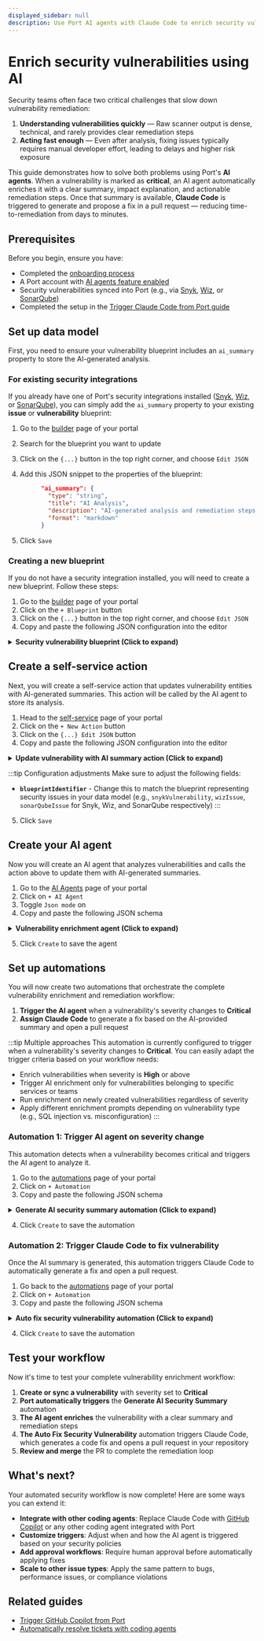 ```yaml
---
displayed_sidebar: null
description: Use Port AI agents with Claude Code to enrich security vulnerabilities and trigger automated fixes
---
```


# Enrich security vulnerabilities using AI

Security teams often face two critical challenges that slow down vulnerability remediation:

1. **Understanding vulnerabilities quickly** — Raw scanner output is dense, technical, and rarely provides clear remediation steps
2. **Acting fast enough** — Even after analysis, fixing issues typically requires manual developer effort, leading to delays and higher risk exposure

This guide demonstrates how to solve both problems using Port's **AI agents**. When a vulnerability is marked as **critical**, an AI agent automatically enriches it with a clear summary, impact explanation, and actionable remediation steps. Once that summary is available, **Claude Code** is triggered to generate and propose a fix in a pull request — reducing time-to-remediation from days to minutes.

## Prerequisites

Before you begin, ensure you have:

- Completed the [onboarding process](/getting-started/overview)
- A Port account with [AI agents feature enabled](/ai-interfaces/ai-agents/overview#access-to-the-feature)
- Security vulnerabilities synced into Port (e.g., via [Snyk](/build-your-software-catalog/sync-data-to-catalog/code-quality-security/snyk/), [Wiz](/build-your-software-catalog/sync-data-to-catalog/code-quality-security/wiz), or [SonarQube](/build-your-software-catalog/sync-data-to-catalog/code-quality-security/sonarqube))
- Completed the setup in the [Trigger Claude Code from Port guide](https://docs.port.io/guides/all/trigger-claude-code-from-port)

## Set up data model

First, you need to ensure your vulnerability blueprint includes an `ai_summary` property to store the AI-generated analysis.

### For existing security integrations
If you already have one of Port's security integrations installed ([Snyk](https://docs.port.io/build-your-software-catalog/sync-data-to-catalog/code-quality-security/snyk/), [Wiz](https://docs.port.io/build-your-software-catalog/sync-data-to-catalog/code-quality-security/wiz/), or [SonarQube](https://docs.port.io/build-your-software-catalog/sync-data-to-catalog/code-quality-security/sonarqube/)), you can simply add the `ai_summary` property to your existing **issue** or **vulnerability** blueprint:

1. Go to the [builder](https://app.getport.io/settings/data-model) page of your portal
2. Search for the blueprint you want to update
3. Click on the `{...}` button in the top right corner, and choose `Edit JSON`
4. Add this JSON snippet to the properties of the blueprint:

    ```json
          "ai_summary": {
            "type": "string",
            "title": "AI Analysis",
            "description": "AI-generated analysis and remediation steps",
            "format": "markdown"
          }
    ```
5. Click `Save`

### Creating a new blueprint
If you do not have a security integration installed, you will need to create a new blueprint. Follow these steps:

1. Go to the [builder](https://app.getport.io/settings/data-model) page of your portal
2. Click on the `+ Blueprint` button
3. Click on the `{...}` button in the top right corner, and choose `Edit JSON`
4. Copy and paste the following JSON configuration into the editor


<details>
<summary><b>Security vulnerability blueprint (Click to expand)</b></summary>

```json showLineNumbers
{
  "identifier": "securityVulnerability",
  "title": "Security Vulnerability",
  "icon": "Vulnerability",
  "schema": {
    "properties": {
      "cveId": {
        "type": "string",
        "title": "CVE ID",
        "description": "Common Vulnerabilities and Exposures identifier"
      },
      "severity": {
        "type": "string",
        "title": "Severity",
        "enum": ["low", "medium", "high", "critical"],
        "enumColors": {
          "low": "green",
          "medium": "yellow",
          "high": "orange",
          "critical": "red"
        }
      },
      "description": {
        "type": "string",
        "title": "Description",
        "description": "Vulnerability description"
      },
      "ai_summary": {
        "type": "string",
        "title": "AI Analysis",
        "description": "AI-generated analysis and remediation steps",
        "format": "markdown"
      }
    },
    "required": []
  },
  "mirrorProperties": {},
  "calculationProperties": {},
  "aggregationProperties": {},
  "relations": {
    "service": {
      "title": "Service",
      "target": "service",
      "required": true,
      "many": false
    }
  }
}
```
</details>

## Create a self-service action

Next, you will create a self-service action that updates vulnerability entities with AI-generated summaries. This action will be called by the AI agent to store its analysis.

1. Head to the [self-service](https://app.getport.io/self-serve) page of your portal
2. Click on the `+ New Action` button
3. Click on the `{...} Edit JSON` button
4. Copy and paste the following JSON configuration into the editor

<details>
<summary><b>Update vulnerability with AI summary action (Click to expand)</b></summary>

```json showLineNumbers
{
  "identifier": "update_vulnerability_with_ai_summary",
  "title": "Update Vulnerability with AI Summary",
  "icon": "Vulnerability",
  "description": "Updates the vulnerability entity with AI-generated analysis and remediation steps",
  "trigger": {
    "type": "self-service",
    "operation": "DAY-2",
    "userInputs": {
      "properties": {
        "ai_summary": {
          "type": "string",
          "title": "AI Summary",
          "format": "markdown"
        }
      },
      "required": ["ai_summary"],
      "order": ["ai_summary"]
    },
    "blueprintIdentifier": "securityVulnerability"
  },
  "invocationMethod": {
    "type": "WEBHOOK",
    "url": "https://api.getport.io/v1/blueprints/{{.action.blueprint}}/entities/{{.entity.identifier}}",
    "agent": false,
    "synchronized": true,
    "method": "PATCH",
    "headers": {
      "RUN_ID": "{{ .run.id }}",
      "Content-Type": "application/json"
    },
    "body": {
      "properties": {
        "ai_summary": "{{ .inputs.ai_summary }}"
      }
    }
  },
  "requiredApproval": false
}
```
</details>

:::tip Configuration adjustments
Make sure to adjust the following fields:
- **`blueprintIdentifier`** - Change this to match the blueprint representing security issues in your data model (e.g., `snykVulnerability`, `wizIssue`, `sonarQubeIssue` for Snyk, Wiz, and SonarQube respectively)
:::

5. Click `Save`

## Create your AI agent

Now you will create an AI agent that analyzes vulnerabilities and calls the action above to update them with AI-generated summaries.

1. Go to the [AI Agents](https://app.getport.io/_ai_agents) page of your portal
2. Click on `+ AI Agent`
3. Toggle `Json mode` on
4. Copy and paste the following JSON schema

<details>
<summary><b>Vulnerability enrichment agent (Click to expand)</b></summary>

```json showLineNumbers
{
  "identifier": "vulnerability_enrichment_agent",
  "title": "Vulnerability Enrichment Agent",
  "icon": "Vulnerability",
  "properties": {
    "description": "Provides remediation steps and mitigation strategies for vulnerabilities",
    "status": "active",
    "allowed_blueprints": [
      "securityVulnerability",
      "githubRepo"
    ],
    "allowed_actions": [
      "update_vulnerability_with_ai_summary"
    ],
    "prompt": "You are an agent responsible for analyzing security vulnerabilities and providing actionable recommendations.\n\n### Guidelines\n- Summarize the vulnerability in simple terms.\n- Explain the potential impact if exploited.\n- Recommend step-by-step remediation strategies.\n- Suggest best practices to prevent similar vulnerabilities.\n- Tailor responses to the severity (Critical, High, Medium, Low).\n\nAfter generating the summary, call the \"update_vulnerability_with_ai_summary\" action to update the vulnerability entity with the summary",
    "execution_mode": "Automatic",
    "conversation_starters": [
      "Explain the impact of CVE-2025-1234",
      "Suggest a remediation plan for this SQL injection vulnerability",
      "What steps should I take to patch a high severity XSS issue?"
    ]
  },
  "relations": {}
}
```
</details>

5. Click `Create` to save the agent

## Set up automations

You will now create two automations that orchestrate the complete vulnerability enrichment and remediation workflow:

1. **Trigger the AI agent** when a vulnerability's severity changes to **Critical**
2. **Assign Claude Code** to generate a fix based on the AI-provided summary and open a pull request

:::tip Multiple approaches
This automation is currently configured to trigger when a vulnerability's severity changes to **Critical**. You can easily adapt the trigger criteria based on your workflow needs:

- Enrich vulnerabilities when severity is **High** or above
- Trigger AI enrichment only for vulnerabilities belonging to specific services or teams
- Run enrichment on newly created vulnerabilities regardless of severity
- Apply different enrichment prompts depending on vulnerability type (e.g., SQL injection vs. misconfiguration)
:::

### Automation 1: Trigger AI agent on severity change

This automation detects when a vulnerability becomes critical and triggers the AI agent to analyze it.

1. Go to the [automations](https://app.getport.io/settings/automations) page of your portal
2. Click on `+ Automation`
3. Copy and paste the following JSON schema

<details>
<summary><b>Generate AI security summary automation (Click to expand)</b></summary>

```json showLineNumbers
{
  "identifier": "generate_ai_summary",
  "title": "Generate AI Security Summary",
  "description": "Automation to trigger the AI agent when a vulnerability changes severity to critical",
  "icon": "AI",
  "trigger": {
    "type": "automation",
    "event": {
      "type": "ENTITY_UPDATED",
      "blueprintIdentifier": "securityVulnerability"
    },
    "condition": {
      "type": "JQ",
      "expressions": [
        ".diff.before.properties.severity != \"critical\"",
        ".diff.after.properties.severity == \"critical\""
      ],
      "combinator": "and"
    }
  },
  "invocationMethod": {
    "type": "WEBHOOK",
    "url": "https://api.getport.io/v1/agent/vulnerability_enrichment_agent/invoke",
    "agent": false,
    "synchronized": true,
    "method": "POST",
    "headers": {
      "RUN_ID": "{{ .run.id }}",
      "Content-Type": "application/json"
    },
    "body": {
      "prompt": "Generate a summary and remediation steps for vulnerability with entity identifier {{ .event.context.entityIdentifier }}. The issue has been updated with the following details: {{ .event.diff.after.properties }}",
      "labels": {
        "source": "Security AI Summary",
        "entityIdentifier": "{{ .event.context.entityIdentifier }}"
      }
    }
  },
  "publish": true
}
```
</details>

4. Click `Create` to save the automation

### Automation 2: Trigger Claude Code to fix vulnerability

Once the AI summary is generated, this automation triggers Claude Code to automatically generate a fix and open a pull request.

1. Go back to the [automations](https://app.getport.io/settings/automations) page of your portal
2. Click on `+ Automation`
3. Copy and paste the following JSON schema

<details>
<summary><b>Auto fix security vulnerability automation (Click to expand)</b></summary>

```json showLineNumbers
{
  "identifier": "auto_fix_security_vulnerability",
  "title": "Auto Fix Security Vulnerability",
  "description": "An automation to trigger Claude Code to fix the issue",
  "icon": "Vulnerability",
  "trigger": {
    "type": "automation",
    "event": {
      "type": "ENTITY_UPDATED",
      "blueprintIdentifier": "securityVulnerability"
    },
    "condition": {
      "type": "JQ",
      "expressions": [
        ".diff.before.properties.ai_summary == null",
        ".diff.after.properties.ai_summary != null"
      ],
      "combinator": "and"
    }
  },
  "invocationMethod": {
    "type": "WEBHOOK",
    "url": "https://api.getport.io/v1/actions/run_claude_code/runs",
    "agent": false,
    "synchronized": false,
    "method": "POST",
    "headers": {
      "RUN_ID": "{{ .run.id }}",
      "Content-Type": "application/json"
    },
    "body": {
      "properties": {
        "service": "{{ .event.diff.after.relations.service}}",
        "prompt": "Here is the information about the security vulnerability: {{ .event.diff.after }}.\n\nGenerate a code fix for the issue based on the AI-provided summary {{ .event.diff.after.properties.ai_summary }}.\nAfter generating the code, open a PR with a description summarizing what was fixed and why."
      }
    }
  },
  "publish": true
}
```
</details>

4. Click `Create` to save the automation

## Test your workflow

Now it's time to test your complete vulnerability enrichment workflow:

1. **Create or sync a vulnerability** with severity set to **Critical**
2. **Port automatically triggers** the **Generate AI Security Summary** automation
3. **The AI agent enriches** the vulnerability with a clear summary and remediation steps
4. **The Auto Fix Security Vulnerability** automation triggers Claude Code, which generates a code fix and opens a pull request in your repository
5. **Review and merge** the PR to complete the remediation loop

## What's next?

Your automated security workflow is now complete! Here are some ways you can extend it:

- **Integrate with other coding agents**: Replace Claude Code with [GitHub Copilot](/guides/all/trigger-github-copilot-from-port) or any other coding agent integrated with Port
- **Customize triggers**: Adjust when and how the AI agent is triggered based on your security policies
- **Add approval workflows**: Require human approval before automatically applying fixes
- **Scale to other issue types**: Apply the same pattern to bugs, performance issues, or compliance violations

## Related guides

- [Trigger GitHub Copilot from Port](/guides/all/trigger-github-copilot-from-port)
- [Automatically resolve tickets with coding agents](/guides/all/automatically-resolve-tickets-with-coding-agents)


